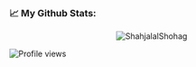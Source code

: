 ### 📈 My Github Stats:
<p align="center"> <img src="https://github-readme-stats.vercel.app/api?username=ShahjalalShohag&show_icons=true&theme=gotham" alt="ShahjalalShohag" />

![Profile views](https://gpvc.arturio.dev/ShahjalalShohag)

